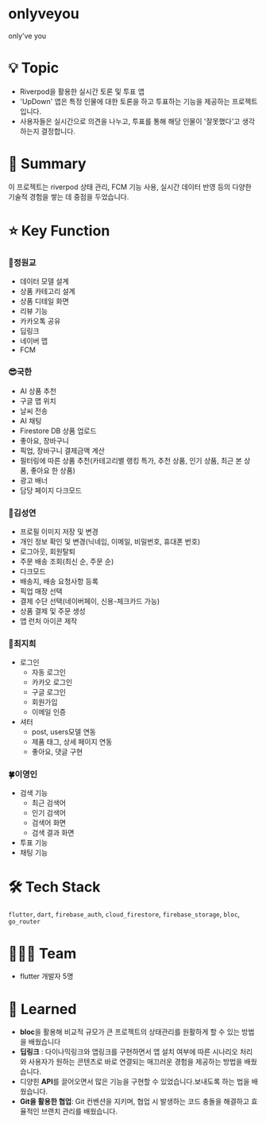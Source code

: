 # onlyveyou

only've you


# 💡 Topic

- Riverpod을 활용한 실시간 토론 및 투표 앱
- 'UpDown' 앱은 특정 인물에 대한 토론을 하고 투표하는 기능을 제공하는 프로젝트입니다.
- 사용자들은 실시간으로 의견을 나누고, 투표를 통해 해당 인물이 '잘못했다'고 생각하는지 결정합니다.

# 📝 Summary

이 프로젝트는 riverpod 상태 관리, FCM 기능 사용, 실시간 데이터 반영 등의 다양한 기술적 경험을 쌓는 데 중점을 두었습니다.

# ⭐️ Key Function

### 🍊정원교
- 데이터 모델 설계
- 상품 카테고리 설계
- 상품 디테일 화면
- 리뷰 기능
- 카카오톡 공유
- 딥링크
- 네이버 맵
- FCM

### 😎국한
- AI 상품 추천
- 구글 맵 위치
- 날씨 전송
- AI 채팅
- Firestore DB 상품 업로드
- 좋아요, 장바구니
- 픽업, 장바구니 결제금액 계산
- 필터링에 따른 상품 추천(카테고리별 랭킹 특가, 추천 상품, 인기 상품, 최근 본 상품, 좋아요 한 상품)
- 광고 배너
- 담당 페이지 다크모드

### 👻김성연
- 프로필 이미지 저장 및 변경
- 개인 정보 확인 및 변경(닉네임, 이메일, 비밀번호, 휴대폰 번호)
- 로그아웃, 회원탈퇴
- 주문 배송 조회(최신 순, 주문 순)
- 다크모드
- 배송지, 배송 요청사항 등록
- 픽업 매장 선택
- 결제 수단 선택(네이버페이, 신용-체크카드 가능)
- 상품 결제 및 주문 생성
- 앱 런처 아이콘 제작

### 🐬최지희
- 로그인
    - 자동 로그인
    - 카카오 로그인
    - 구글 로그인
    - 회원가입
    - 이메일 인증
- 셔터
    - post, users모델 연동
    - 제품 태그, 상세 페이지 연동
    - 좋아요, 댓글 구현


### 🍀이영인
- 검색 기능
    - 최근 검색어
    - 인기 검색어
    - 검색어 화면
    - 검색 결과 화면
- 투표 기능
- 채팅 기능

# 🛠 Tech Stack

`flutter`, `dart`, `firebase_auth`, `cloud_firestore`, `firebase_storage`, `bloc`, `go_router`

# 🧑🏻‍💻 Team

- flutter 개발자 5명


# 🤔 Learned

- **bloc**을 활용해 비교적 규모가 큰 프로젝트의 상태관리를 원활하게 할 수 있는 방법을 배웠습니다
- **딥링크** : 다이나믹링크와 앱링크를 구현하면서 앱 설치 여부에 따른 시나리오 처리와 사용자가 원하는 콘텐츠로 바로 연결되는 매끄러운 경험을 제공하는 방법을      배웠습니다.
- 디양힌 **API**를 끌어오면서 많은 기능을 구현할 수 있었습니다.보내도록 하는 법을 배웠습니다.
- **Git을 활용한 협업**: Git 컨벤션을 지키며, 협업 시 발생하는 코드 충돌을 해결하고 효율적인 브랜치 관리를 배웠습니다.



